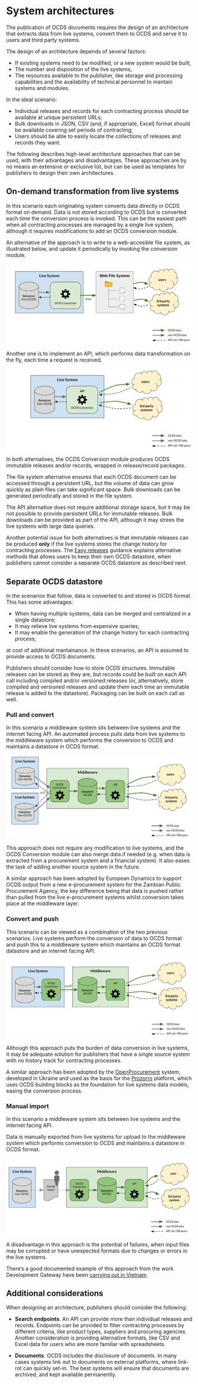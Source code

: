 # System architectures

The publication of OCDS documents requires the design of an architecture that extracts data from live systems, convert them to OCDS and serve it to users and third party systems.

The design of an architecture depends of several factors:

* If existing systems need to be modified, or a new system would be built,
* The number and disposition of the live systems,
* The resources available to the publisher, like storage and processing capabilities and the availability of technical personnel to mantain systems and modules. 

In the ideal scenario:

* Individual releases and records for each contracting process should be available at unique persistent URLs;
* Bulk downloads in JSON, CSV (and, if appropriate, Excel) format should be available covering set periods of contracting;
* Users should be able to easily locate the collections of releases and records they want.

The following describes high-level architecture approaches that can be used, with their advantages and disadvantages. These approaches are by no means an extensive or exclusive list, but can be used as templates for publishers to design their own architectures.

## On-demand transformation from live systems

In this scenario each originating system converts data directly in OCDS format on demand. Data is not stored according to OCDS but is converted each time the conversion process is invoked. This can be the easiest path when all contracting processes are managed by a single live system, although it requires modifications to add an OCDS conversion module.

An alternative of the approach is to write to a web-accesible file system, as illustrated below, and update it periodically by invoking the conversion module.

![Direct Publication 1](../../../assets/directPublication1.png)

Another one is to implement an API, which performs data transformation on the fly, each time a request is received.

![Direct Publication 2](../../../assets/directPublication2.png)

In both alternatives, the OCDS Conversion module produces OCDS immutable releases and/or records, wrapped in release/record packages.

The file system alternative ensures that each OCDS document can be accessed through a persistent URL, but the volume of data can grow quickly as plain files can take significant space. Bulk downloads can be generated periodically and stored in the file system.

The API alternative does not require additional storage space, but it may be not possible to provide persistent URLs for immutable releases. Bulk downloads can be provided as part of the API, although it may strees the live systems with large data queries.

Another potential issue for both alternatives is that immutable releases can be produced **only** if the live systems stores the change history for contracting processes. The [Easy releases](./easy-releases.md) guidance explains alternative methods that allows users to keep their own OCDS datastore, when publishers cannot consider a separate OCDS datastore as described next.

## Separate OCDS datastore

In the scenarios that follow, data is converted to and stored in OCDS format. This has some advantages:

* When having multiple systems, data can be merged and centralized in a single datastore;
* It may relieve live systems from expensive queries;
* It may enable the generation of the change history for each contracting process;

at cost of additional mantainance. In these scenarios, an API is assumed to provide access to OCDS documents.

Publishers should consider how to store OCDS structures. Immutable releases can be stored as they are, but records could be built on each API call including compiled and/or versioned releases (or, alternatively, store compiled and versioned releases and update them each time an immutable release is added to the datastore). Packaging can be built on each call as well.

### Pull and convert

In this scenario a middleware system sits between live systems and the internet facing API. An automated process pulls data from live systems to the middleware system which performs the conversion to OCDS and maintains a datastore in OCDS format.

![Pull and Convert](../../../assets/pullAndConvert.png)

This approach does not require any modification to live systems, and the OCDS Conversion module can also merge data if needed (e.g. when data is extracted from a procurement system and a financial system). It also eases the task of adding another source system in the future.

A similar approach has been adopted by European Dynamics to support OCDS output from a new e-procurement system for the Zambian Public Procurement Agency, the key difference being that data is pushed rather than pulled from the live e-procurement systems whilst conversion takes place at the middleware layer.

### Convert and push

This scenario can be viewed as a combination of the two previous scenarios. Live systems perform the conversion of data to OCDS format and push this to a middleware system which maintains an OCDS format datastore and an internet facing API.

![Convert and Push](../../../assets/convertAndPush.png)

Although this approach puts the burden of data conversion in live systems, it may be adequate solution for publishers that have a single source system with no history track for contracting processes.

A similar approach has been adopted by the [OpenProcurement](http://openprocurement.org/en/) system, developed in Ukraine and used as the basis for the [Prozorro](https://prozorro.gov.ua/en/) platform, which uses OCDS building blocks as the foundation for live systems data models, easing the conversion process. 

### Manual import

In this scenario a middleware system sits between live systems and the internet facing API.

Data is manually exported from live systems for upload to the middleware system which performs conversion to OCDS and maintains a datastore in OCDS format.

![Manual Import](../../../assets/manualImport.png)

A disadvantage in this approach is the potential of failures, when input files may be corrupted or have unexpected formats due to changes or errors in the live systems.

There’s a good documented example of this approach from the work Development Gateway have been [carrying out in Vietnam](https://www.developmentgateway.org/blog/under-hood-open-source-dashboard-procurement-vietnam).

## Additional considerations

When designing an architecture, publishers should consider the following:

* **Search endpoints**. An API can provide more than individual releases and records. Endpoints can be provided to filter contracting processes by different criteria, like product types, suppliers and procuring agencies. Another consideration is providing alternative formats, like CSV and Excel data for users who are more familiar with spreadsheets.

* **Documents**. OCDS includes the disclosure of documents. In many cases systems link out to documents on external platforms, where link-rot can quickly set-in. The best systems will ensure that documents are archived, and kept available permanently.
